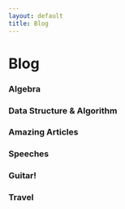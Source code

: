 ```yaml
---
layout: default
title: Blog
---
```

# Blog

### Algebra

### Data Structure & Algorithm

### Amazing Articles

### Speeches

### Guitar!

### Travel

